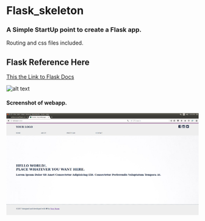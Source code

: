 # Flask_skeleton

### A Simple StartUp point to create a Flask app.
Routing and css files included.

## Flask Reference Here

[This the Link to Flask Docs](http://flask.pocoo.org/docs/0.12/)




![alt text](http://flask.pocoo.org/static/logo/flask.svg "The Flask Logo.")

#### Screenshot of webapp.

![alt text](https://github.com/wilton-cruz/Flask_skeleton/blob/master/static/flask-app.png "Screenshot of the app.")